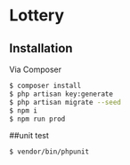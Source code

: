 # Lottery

## Installation

Via Composer

``` bash
$ composer install
$ php artisan key:generate
$ php artisan migrate --seed
$ npm i
$ npm run prod
```

##unit test 

``` bash
$ vendor/bin/phpunit
```